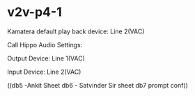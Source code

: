 # v2v-p4-1

Kamatera default play back device: Line 2(VAC)

Call Hippo Audio Settings:

Output Device: Line 1(VAC)

Input Device: Line 2(VAC)


((db5 -Ankit Sheet
db6 - Satvinder Sir sheet
db7 prompt conf))

